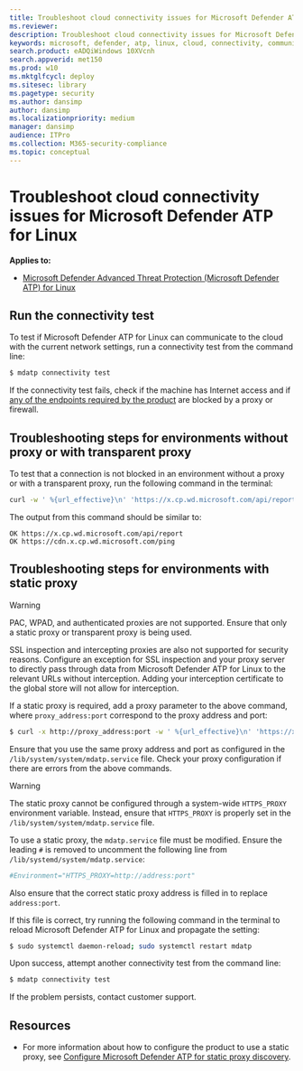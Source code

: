 ```yaml
---
title: Troubleshoot cloud connectivity issues for Microsoft Defender ATP for Linux
ms.reviewer:
description: Troubleshoot cloud connectivity issues for Microsoft Defender ATP for Linux
keywords: microsoft, defender, atp, linux, cloud, connectivity, communication
search.product: eADQiWindows 10XVcnh
search.appverid: met150
ms.prod: w10
ms.mktglfcycl: deploy
ms.sitesec: library
ms.pagetype: security
ms.author: dansimp
author: dansimp
ms.localizationpriority: medium
manager: dansimp
audience: ITPro
ms.collection: M365-security-compliance
ms.topic: conceptual
---
```


# Troubleshoot cloud connectivity issues for Microsoft Defender ATP for Linux

**Applies to:**

- [Microsoft Defender Advanced Threat Protection (Microsoft Defender ATP) for Linux](microsoft-defender-atp-linux.md)

## Run the connectivity test

To test if Microsoft Defender ATP for Linux can communicate to the cloud with the current network settings, run a connectivity test from the command line:

```bash
$ mdatp connectivity test
```

If the connectivity test fails, check if the machine has Internet access and if [any of the endpoints required by the product](microsoft-defender-atp-linux.md#network-connections) are blocked by a proxy or firewall.

## Troubleshooting steps for environments without proxy or with transparent proxy

To test that a connection is not blocked in an environment without a proxy or with a transparent proxy, run the following command in the terminal:

```bash
curl -w ' %{url_effective}\n' 'https://x.cp.wd.microsoft.com/api/report' 'https://cdn.x.cp.wd.microsoft.com/ping'
```

The output from this command should be similar to:

```
OK https://x.cp.wd.microsoft.com/api/report
OK https://cdn.x.cp.wd.microsoft.com/ping
```

## Troubleshooting steps for environments with static proxy

> [!WARNING]
> PAC, WPAD, and authenticated proxies are not supported. Ensure that only a static proxy or transparent proxy is being used.
>
> SSL inspection and intercepting proxies are also not supported for security reasons. Configure an exception for SSL inspection and your proxy server to directly pass through data from Microsoft Defender ATP for Linux to the relevant URLs without interception. Adding your interception certificate to the global store will not allow for interception.

If a static proxy is required, add a proxy parameter to the above command, where `proxy_address:port` correspond to the proxy address and port:

```bash
$ curl -x http://proxy_address:port -w ' %{url_effective}\n' 'https://x.cp.wd.microsoft.com/api/report' 'https://cdn.x.cp.wd.microsoft.com/ping'
```

Ensure that you use the same proxy address and port as configured in the `/lib/system/system/mdatp.service` file. Check your proxy configuration if there are errors from the above commands.

> [!WARNING]
> The static proxy cannot be configured through a system-wide `HTTPS_PROXY` environment variable. Instead, ensure that `HTTPS_PROXY` is properly set in the `/lib/system/system/mdatp.service` file.

To use a static proxy, the `mdatp.service` file must be modified. Ensure the leading `#` is removed to uncomment the following line from `/lib/systemd/system/mdatp.service`:

```bash
#Environment="HTTPS_PROXY=http://address:port"
```

Also ensure that the correct static proxy address is filled in to replace `address:port`.

If this file is correct, try running the following command in the terminal to reload Microsoft Defender ATP for Linux and propagate the setting:

```bash
$ sudo systemctl daemon-reload; sudo systemctl restart mdatp
```

Upon success, attempt another connectivity test from the command line:

```bash
$ mdatp connectivity test
```

If the problem persists, contact customer support.

## Resources

- For more information about how to configure the product to use a static proxy, see [Configure Microsoft Defender ATP for static proxy discovery](linux-static-proxy-configuration.md).